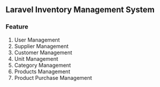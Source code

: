 ## Laravel Inventory Management System

### Feature
1) User Management
2) Supplier Management
3) Customer Management
4) Unit Management
5) Category Management
3) Products Management
3) Product Purchase Management
